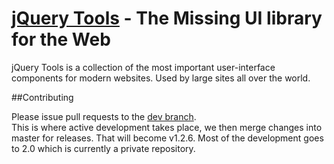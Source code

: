 [jQuery Tools](http://flowplayer.org/tools/) - The Missing UI library for the Web
================================

jQuery Tools is a collection of the most important user-interface components for modern websites. Used by large sites all over the world.

##Contributing

Please issue pull requests to the [dev branch](https://github.com/jquerytools/jquerytools/tree/dev).  
This is where active development takes place, we then merge changes into master for releases. That will become v1.2.6. 
Most of the development goes to 2.0 which is currently a private repository.


